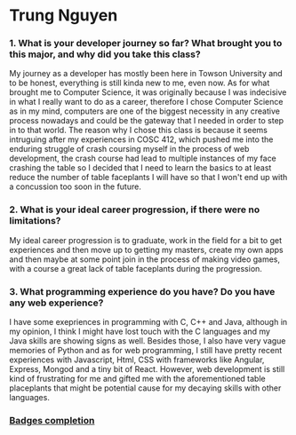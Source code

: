 # Trung Nguyen
### 1. What is your developer journey so far? What brought you to this major, and why did you take this class?
My journey as a developer has mostly been here in Towson University and to be honest, everything is still kinda new to me, even now. 
As for what brought me to Computer Science, it was originally because I was indecisive in what I really want to do as a career, therefore
I chose Computer Science as in my mind, computers are one of the biggest necessity in any creative process nowadays and could be the 
gateway that I needed in order to step in to that world. The reason why I chose this class is because it seems intruguing after my experiences
in COSC 412, which pushed me into the enduring struggle of crash coursing myself in the process of web development, the crash course had lead to multiple instances 
of my face crashing the table so I decided that I need to learn the basics to at least reduce the number of table faceplants I will have so that I won't end up 
with a concussion too soon in the future. 
### 2. What is your ideal career progression, if there were no limitations?
My ideal career progression is to graduate, work in the field for a bit to get experiences and then move up to getting my masters, create my own
apps and then maybe at some point join in the process of making video games, with a course a great lack of table faceplants during the progression.
### 3. What programming experience do you have? Do you have any web experience?
I have some exepriences in programming with C, C++ and Java, although in my opinion, I think I might have lost touch with the C languages
and my Java skills are showing signs as well. Besides those, I also have very vague memories of Python and as for web programming, I still have 
pretty recent experiences with Javascript, Html, CSS with frameworks like Angular, Express, Mongod and a tiny bit of React. However, web development 
is still kind of frustrating for me and gifted me with the aforementioned table placeplants that might be potential cause for my decaying skills with
other languages.   

### [Badges completion](https://www.codecademy.com/users/tnguye46/achievements)
